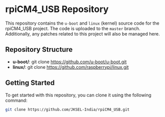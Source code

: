 # rpiCM4_USB Repository

This repository contains the `u-boot` and `linux` (kernel) source code for the rpiCM4_USB project. The code is uploaded to the `master` branch. Additionally, any patches related to this project will also be managed here.

## Repository Structure

- **u-boot/**: git clone https://github.com/u-boot/u-boot.git
- **linux/**: git clone https://github.com/raspberrypi/linux.git

## Getting Started

To get started with this repository, you can clone it using the following command:

```sh
git clone https://github.com/JKSEL-India/rpiCM4_USB.git
